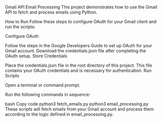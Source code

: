 

Gmail API Email Processing
This project demonstrates how to use the Gmail API to fetch and process emails using Python.

How to Run
Follow these steps to configure OAuth for your Gmail client and run the scripts:

Configure OAuth

Follow the steps in the Google Developers Guide to set up OAuth for your Gmail account.
Download the credentials.json file after completing the OAuth setup.
Store Credentials

Place the credentials.json file in the root directory of this project. This file contains your OAuth credentials and is necessary for authentication.
Run Scripts

Open a terminal or command prompt.

Run the following commands in sequence:

bash
Copy code
python3 fetch_emails.py
python3 email_processing.py
These scripts will fetch emails from your Gmail account and process them according to the logic defined in email_processing.py.

